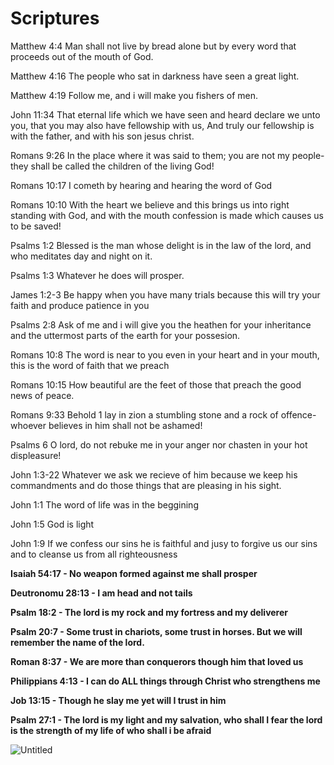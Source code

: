 
# Scriptures

   

Matthew 4:4 Man shall not live by bread alone but by every word that proceeds out of the mouth of God.

Matthew 4:16 The people who sat in darkness have seen a great light.

Matthew 4:19 Follow me, and i will make you fishers of men.

John 11:34 That eternal life which we have seen and heard declare we unto you, that you may also have fellowship with us,
And truly our fellowship is with the father, and with his son jesus christ.

Romans 9:26 In the place where it was said to them; you are not my people- they shall be called the children of the living God!

Romans 10:17 I cometh by hearing and hearing the word of God

Romans 10:10 With the heart we believe and this brings us into right standing with God, and with the mouth confession is made which causes us to be saved!

Psalms 1:2 Blessed is the man whose delight is in the law of the lord, and who meditates day and night on it.

Psalms 1:3 Whatever he does will prosper.

James 1:2-3 Be happy when you have many trials because this will try your faith and produce patience in you

Psalms 2:8 Ask of me and i will give you the heathen for your inheritance and the uttermost parts of the earth for your possesion.

Romans 10:8 The word is near to you even in your heart and in your mouth, this is the word of faith that we preach

Romans 10:15 How beautiful are the feet of those that preach the good news of peace.

Romans 9:33 Behold 1 lay in zion a stumbling stone and a rock of offence- whoever believes in him shall not be ashamed!

Psalms 6 O lord, do not rebuke me in your anger nor chasten in your hot displeasure!

John 1:3-22 Whatever we ask we recieve of him because we keep his commandments and do those things that are pleasing in his sight.

John 1:1 The word of life was in the beggining

John 1:5 God is light

John 1:9 If we confess our sins he is faithful and jusy to forgive us our sins and to cleanse us from all righteousness

**Isaiah 54:17 - No weapon formed against me shall prosper**

**Deutronomu 28:13 - I am head and not tails**

**Psalm 18:2 - The lord is my rock and my fortress and my deliverer**

**Psalm 20:7 - Some trust in chariots, some trust in horses. But we will remember the name of the lord.**

**Roman 8:37 - We are more than conquerors though him that loved us**

**Philippians 4:13 - I can do ALL things through Christ who strengthens me**

**Job 13:15 - Though he slay me yet will I trust in him**

**Psalm 27:1 - The lord is my light and my salvation, who shall I fear the lord is the strength of my life of who shall i be afraid**

![Untitled](James%200401168870e340ec884f07eddb471741/Untitled%203.png)